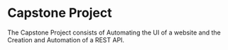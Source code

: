 # Capstone Project 
The Capstone Project consists of Automating the UI of a website and the Creation and Automation of a REST API.
